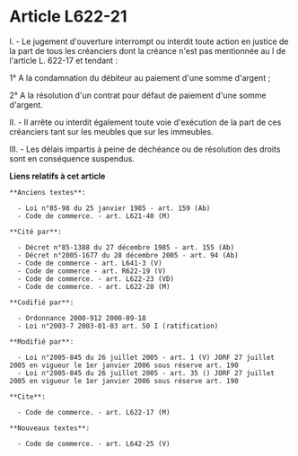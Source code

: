 # Article L622-21

I. - Le jugement d'ouverture interrompt ou interdit toute action en justice de la part de tous les créanciers dont la créance
n'est pas mentionnée au I de l'article L. 622-17 et tendant :

1° A la condamnation du débiteur au paiement d'une somme d'argent ;

2° A la résolution d'un contrat pour défaut de paiement d'une somme d'argent.

II. - Il arrête ou interdit également toute voie d'exécution de la part de ces créanciers tant sur les meubles que sur les
immeubles.

III. - Les délais impartis à peine de déchéance ou de résolution des droits sont en conséquence suspendus.

**Liens relatifs à cet article**

	**Anciens textes**:

	  - Loi n°85-98 du 25 janvier 1985 - art. 159 (Ab)
	  - Code de commerce. - art. L621-40 (M)

	**Cité par**:

	  - Décret n°85-1388 du 27 décembre 1985 - art. 155 (Ab)
	  - Décret n°2005-1677 du 28 décembre 2005 - art. 94 (Ab)
	  - Code de commerce - art. L641-3 (V)
	  - Code de commerce - art. R622-19 (V)
	  - Code de commerce. - art. L622-23 (VD)
	  - Code de commerce. - art. L622-28 (M)

	**Codifié par**:

	  - Ordonnance 2000-912 2000-09-18
	  - Loi n°2003-7 2003-01-03 art. 50 I (ratification)

	**Modifié par**:

	  - Loi n°2005-845 du 26 juillet 2005 - art. 1 (V) JORF 27 juillet 2005 en vigueur le 1er janvier 2006 sous réserve art. 190
	  - Loi n°2005-845 du 26 juillet 2005 - art. 35 () JORF 27 juillet 2005 en vigueur le 1er janvier 2006 sous réserve art. 190

	**Cite**:

	  - Code de commerce. - art. L622-17 (M)

	**Nouveaux textes**:

	  - Code de commerce. - art. L642-25 (V)
